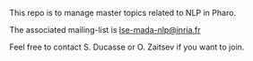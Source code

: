 This repo is to manage master topics related to NLP in Pharo.

The associated mailing-list is lse-mada-nlp@inria.fr

Feel free to contact S. Ducasse or O. Zaitsev if you want to join.

